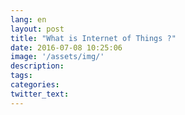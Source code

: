 ```yaml
---
lang: en
layout: post
title: "What is Internet of Things ?"
date: 2016-07-08 10:25:06
image: '/assets/img/'
description:
tags:
categories:
twitter_text:
---
```


